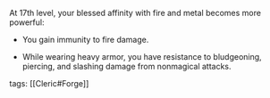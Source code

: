 At 17th level, your blessed affinity with fire and metal becomes more powerful:

-   You gain immunity to fire damage.

-   While wearing heavy armor, you have resistance to bludgeoning, piercing, and slashing damage from nonmagical attacks.

tags: [[Cleric#Forge]]